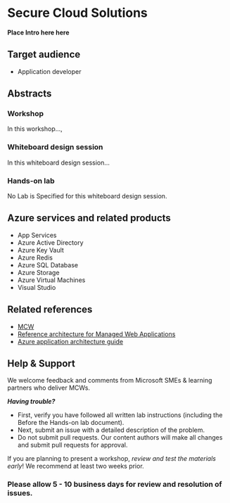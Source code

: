 # Secure Cloud Solutions 

__Place Intro here here__
## Target audience

- Application developer

## Abstracts

### Workshop

In this workshop..., 

### Whiteboard design session

In this whiteboard design session...

### Hands-on lab

No Lab is Specified for this whiteboard design session.
 
## Azure services and related products

- App Services
- Azure Active Directory
- Azure Key Vault
- Azure Redis
- Azure SQL Database
- Azure Storage
- Azure Virtual Machines
- Visual Studio

## Related references

- [MCW](https://microsoftcloudworkshop.com)
- [Reference architecture for Managed Web Applications](https://docs.microsoft.com/azure/architecture/reference-architectures/app-service-web-app/basic-web-app)
- [Azure application architecture guide](https://docs.microsoft.com/azure/architecture/guide/)

## Help & Support

We welcome feedback and comments from Microsoft SMEs & learning partners who deliver MCWs.  

***Having trouble?***

- First, verify you have followed all written lab instructions (including the Before the Hands-on lab document).
- Next, submit an issue with a detailed description of the problem.
- Do not submit pull requests. Our content authors will make all changes and submit pull requests for approval.

If you are planning to present a workshop, *review and test the materials early*! We recommend at least two weeks prior.

### Please allow 5 - 10 business days for review and resolution of issues.
